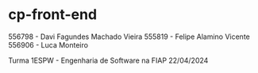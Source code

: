 # cp-front-end
556798 - Davi Fagundes Machado Vieira
555819 - Felipe Alamino Vicente
556906 - Luca Monteiro

Turma 1ESPW - Engenharia de Software na FIAP
22/04/2024
